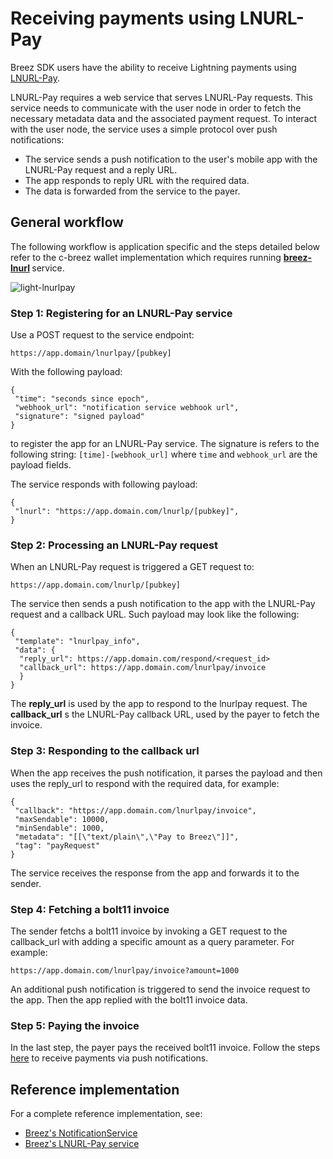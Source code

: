 # Receiving payments using LNURL-Pay

Breez SDK users have the ability to receive Lightning payments using [LNURL-Pay](https://github.com/lnurl/luds/blob/luds/06.md).

LNURL-Pay requires a web service that serves LNURL-Pay requests. This service needs to communicate with the user node in order to fetch the necessary metadata data and the associated payment request.
To interact with the user node, the service uses a simple protocol over push notifications:
* The service sends a push notification to the user's mobile app with the LNURL-Pay request and a reply URL.
* The app responds to reply URL with the required data.
* The data is forwarded from the service to the payer.

## General workflow
The following workflow is application specific and the steps detailed below refer to the c-breez wallet implementation which requires running <b>[breez-lnurl](https://github.com/breez/breez-lnurl) </b>service.

![light-lnurlpay](https://github.com/breez/breez-sdk-docs/assets/5394889/f7cb25af-f534-4fd8-bb26-733bc285e0a2)


### Step 1: Registering for an LNURL-Pay service
Use a POST request to the service endpoint:

```
https://app.domain/lnurlpay/[pubkey]
```
With the following payload:

```
{
 "time": "seconds since epoch",
 "webhook_url": "notification service webhook url",
 "signature": "signed payload"
}
```

to register the app for an LNURL-Pay service.
The signature is refers to the following string: ```[time]-[webhook_url]``` where ```time``` and ```webhook_url``` are the payload fields.

The service responds with following payload: 
```>
{
 "lnurl": "https://app.domain.com/lnurlp/[pubkey]", 
}
```

### Step 2: Processing an LNURL-Pay request
When an LNURL-Pay request is triggered a GET request to:
```
https://app.domain.com/lnurlp/[pubkey]
```
The service then sends a push notification to the app with the LNURL-Pay request and a callback URL. Such payload may look like the following:

```
{
 "template": "lnurlpay_info",
 "data": {  
  "reply_url": https://app.domain.com/respond/<request_id>
  "callback_url": https://app.domain.com/lnurlpay/invoice
  }
}
```

The <b>reply_url</b> is used by the app to respond to the lnurlpay request.
The <b>callback_url</b> s the LNURL-Pay callback URL, used by the payer to fetch the invoice.

### Step 3: Responding to the callback url
When the app receives the push notification, it parses the payload and then uses the reply_url to respond with the required data, for example:

```
{
 "callback": "https://app.domain.com/lnurlpay/invoice",
 "maxSendable": 10000,
 "minSendable": 1000,
 "metadata": "[[\"text/plain\",\"Pay to Breez\"]]",
 "tag": "payRequest"
}
```

The service receives the response from the app and forwards it to the sender.

### Step 4: Fetching a bolt11 invoice

The sender fetchs a bolt11 invoice by invoking a GET request to the callback_url with adding a specific amount as a query parameter. For example: 
```
https://app.domain.com/lnurlpay/invoice?amount=1000
```
An additional push notification is triggered to send the invoice request to the app. Then the app replied with the bolt11 invoice data.

### Step 5: Paying the invoice
In the last step, the payer pays the received bolt11 invoice. Follow the steps [here](payment_notification.md) to receive payments via push notifications.

## Reference implementation
For a complete reference implementation, see:
* [Breez's NotificationService](https://github.com/breez/c-breez/blob/main/ios/Breez%20Notification%20Service%20Extension/NotificationService.swift)
* [Breez's LNURL-Pay service](https://github.com/breez/breez-lnurl)

